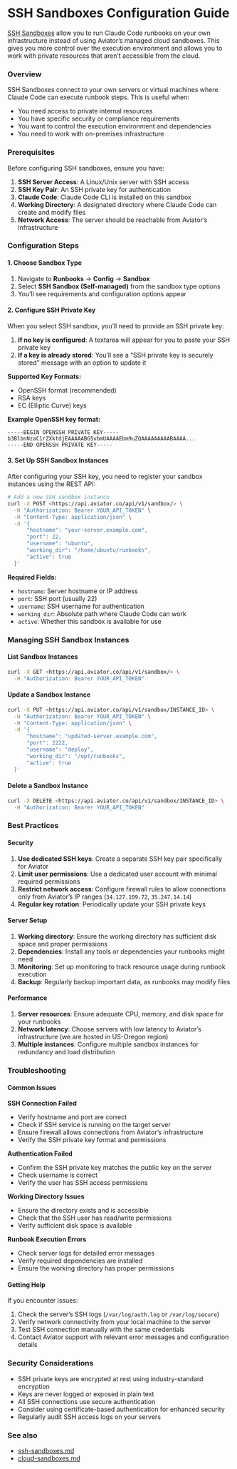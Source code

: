 # SSH Sandboxes Configuration Guide

[SSH Sandboxes](../concepts/ssh-sandboxes.md) allow you to run Claude Code runbooks on your own infrastructure instead of using Aviator’s managed cloud sandboxes. This gives you more control over the execution environment and allows you to work with private resources that aren’t accessible from the cloud.

### Overview

SSH Sandboxes connect to your own servers or virtual machines where Claude Code can execute runbook steps. This is useful when:

* You need access to private internal resources
* You have specific security or compliance requirements
* You want to control the execution environment and dependencies
* You need to work with on-premises infrastructure

### Prerequisites

Before configuring SSH sandboxes, ensure you have:

1. **SSH Server Access**: A Linux/Unix server with SSH access
2. **SSH Key Pair**: An SSH private key for authentication
3. **Claude Code**: Claude Code CLI is installed on this sandbox
4. **Working Directory**: A designated directory where Claude Code can create and modify files
5. **Network Access**: The server should be reachable from Aviator’s infrastructure

### Configuration Steps

#### 1. Choose Sandbox Type

1. Navigate to **Runbooks** → **Config** → **Sandbox**
2. Select **SSH Sandbox (Self-managed)** from the sandbox type options
3. You’ll see requirements and configuration options appear

#### 2. Configure SSH Private Key

When you select SSH sandbox, you’ll need to provide an SSH private key:

1. **If no key is configured**: A textarea will appear for you to paste your SSH private key
2. **If a key is already stored**: You’ll see a “SSH private key is securely stored” message with an option to update it

**Supported Key Formats:**

* OpenSSH format (recommended)
* RSA keys
* EC (Elliptic Curve) keys

**Example OpenSSH key format:**

```
-----BEGIN OPENSSH PRIVATE KEY-----
b3BlbnNzaC1rZXktdjEAAAAABG5vbmUAAAAEbm9uZQAAAAAAAAABAAAA...
-----END OPENSSH PRIVATE KEY-----
```

#### 3. Set Up SSH Sandbox Instances

After configuring your SSH key, you need to register your sandbox instances using the REST API:

```bash
# Add a new SSH sandbox instance
curl -X POST <https://api.aviator.co/api/v1/sandbox/> \
  -H "Authorization: Bearer YOUR_API_TOKEN" \
  -H "Content-Type: application/json" \
  -d '{
      "hostname": "your-server.example.com",
      "port": 22,
      "username": "ubuntu",
      "working_dir": "/home/ubuntu/runbooks",
      "active": true
  }'
```

**Required Fields:**

* `hostname`: Server hostname or IP address
* `port`: SSH port (usually 22)
* `username`: SSH username for authentication
* `working_dir`: Absolute path where Claude Code can work
* `active`: Whether this sandbox is available for use

### Managing SSH Sandbox Instances

#### List Sandbox Instances

```bash
curl -X GET <https://api.aviator.co/api/v1/sandbox/> \
  -H "Authorization: Bearer YOUR_API_TOKEN"
```

#### Update a Sandbox Instance

```bash
curl -X PUT <https://api.aviator.co/api/v1/sandbox/INSTANCE_ID> \
  -H "Authorization: Bearer YOUR_API_TOKEN" \
  -H "Content-Type: application/json" \
  -d '{
      "hostname": "updated-server.example.com",
      "port": 2222,
      "username": "deploy",
      "working_dir": "/opt/runbooks",
      "active": true
  }'
```

#### Delete a Sandbox Instance

```bash
curl -X DELETE <https://api.aviator.co/api/v1/sandbox/INSTANCE_ID> \
  -H "Authorization: Bearer YOUR_API_TOKEN"
```

### Best Practices

#### Security

1. **Use dedicated SSH keys**: Create a separate SSH key pair specifically for Aviator
2. **Limit user permissions**: Use a dedicated user account with minimal required permissions
3. **Restrict network access**: Configure firewall rules to allow connections only from Aviator’s IP ranges (`34.127.109.72`, `35.247.14.14`)
4. **Regular key rotation**: Periodically update your SSH private keys

#### Server Setup

1. **Working directory**: Ensure the working directory has sufficient disk space and proper permissions
2. **Dependencies**: Install any tools or dependencies your runbooks might need
3. **Monitoring**: Set up monitoring to track resource usage during runbook execution
4. **Backup**: Regularly backup important data, as runbooks may modify files

#### Performance

1. **Server resources**: Ensure adequate CPU, memory, and disk space for your runbooks
2. **Network latency**: Choose servers with low latency to Aviator’s infrastructure (we are hosted in US-Oregon region)
3. **Multiple instances**: Configure multiple sandbox instances for redundancy and load distribution

### Troubleshooting

#### Common Issues

**SSH Connection Failed**

* Verify hostname and port are correct
* Check if SSH service is running on the target server
* Ensure firewall allows connections from Aviator’s infrastructure
* Verify the SSH private key format and permissions

**Authentication Failed**

* Confirm the SSH private key matches the public key on the server
* Check username is correct
* Verify the user has SSH access permissions

**Working Directory Issues**

* Ensure the directory exists and is accessible
* Check that the SSH user has read/write permissions
* Verify sufficient disk space is available

**Runbook Execution Errors**

* Check server logs for detailed error messages
* Verify required dependencies are installed
* Ensure the working directory has proper permissions

#### Getting Help

If you encounter issues:

1. Check the server’s SSH logs (`/var/log/auth.log` or `/var/log/secure`)
2. Verify network connectivity from your local machine to the server
3. Test SSH connection manually with the same credentials
4. Contact Aviator support with relevant error messages and configuration details

### Security Considerations

* SSH private keys are encrypted at rest using industry-standard encryption
* Keys are never logged or exposed in plain text
* All SSH connections use secure authentication
* Consider using certificate-based authentication for enhanced security
* Regularly audit SSH access logs on your servers

### See also

* [ssh-sandboxes.md](../concepts/ssh-sandboxes.md "mention")
* [cloud-sandboxes.md](../concepts/cloud-sandboxes.md "mention")
